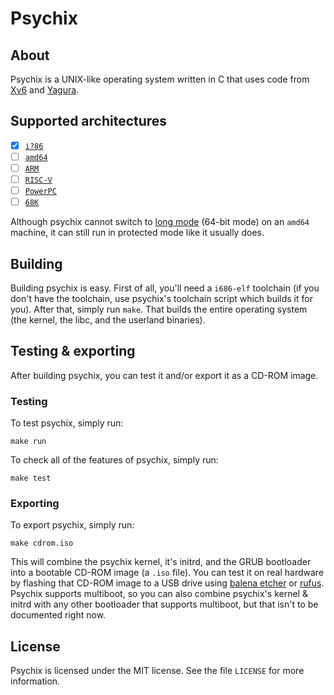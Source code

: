# Psychix
## About
Psychix is a UNIX-like operating system written in C that uses code from [Xv6](https://github.com/mit-pdos/xv6-public) and [Yagura](https://github.com/mosmeh/yagura).
## Supported architectures
- [X] [`i?86`](https://en.wikipedia.org/wiki/X86)
- [ ] [`amd64`](https://en.wikipedia.org/wiki/X86-64)
- [ ] [`ARM`](https://en.wikipedia.org/wiki/ARM_architecture_family)
- [ ] [`RISC-V`](https://riscv.org/)
- [ ] [`PowerPC`](https://en.wikipedia.org/wiki/PowerPC)
- [ ] [`68K`](https://en.wikipedia.org/wiki/Motorola_68000_series)

Although psychix cannot switch to [long mode](https://wiki.osdev.org/Setting_Up_Long_Mode) (64-bit mode) on an `amd64` machine, it can still run in protected mode like it usually does.
## Building
Building psychix is easy. First of all, you'll need a `i686-elf` toolchain (if you don't have the toolchain, use psychix's toolchain script which builds it for you). After that, simply run `make`. That builds the entire operating system (the kernel, the libc, and the userland binaries).
## Testing & exporting
After building psychix, you can test it and/or export it as a CD-ROM image.
### Testing
To test psychix, simply run:
```
make run
```
To check all of the features of psychix, simply run:
```
make test
```
### Exporting
To export psychix, simply run:
```
make cdrom.iso
```
This will combine the psychix kernel, it's initrd, and the GRUB bootloader into a bootable CD-ROM image (a `.iso` file). You can test it on real hardware by flashing that CD-ROM image to a USB drive using [balena etcher](https://www.balena.io/etcher) or [rufus](https://rufus.ie/en/).
Psychix supports multiboot, so you can also combine psychix's kernel & initrd with any other bootloader that supports multiboot, but that isn't to be documented right now.
## License
Psychix is licensed under the MIT license. See the file `LICENSE` for more information.
